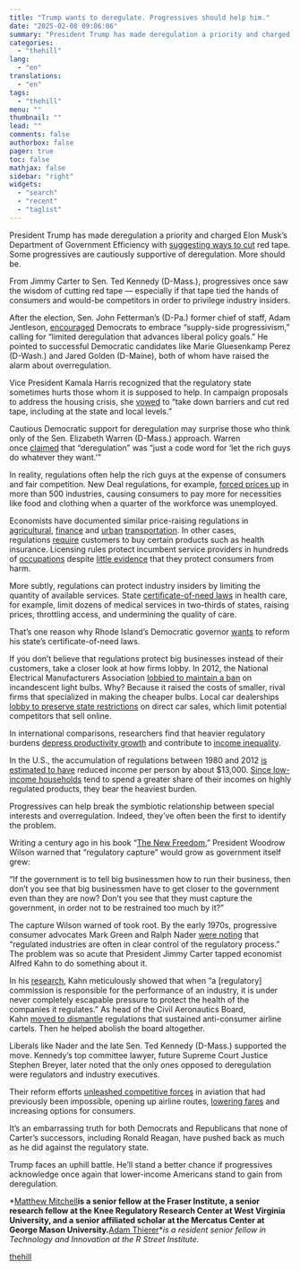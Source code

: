 ```yaml
---
title: "Trump wants to deregulate. Progressives should help him."
date: "2025-02-08 09:06:06"
summary: "President Trump has made deregulation a priority and charged Elon Musk’s Department of Government Efficiency with suggesting ways to cut red tape. Some progressives are cautiously supportive of deregulation. More should be. From Jimmy Carter to Sen. Ted Kennedy (D-Mass.), progressives once saw the wisdom of cutting red tape —..."
categories:
  - "thehill"
lang:
  - "en"
translations:
  - "en"
tags:
  - "thehill"
menu: ""
thumbnail: ""
lead: ""
comments: false
authorbox: false
pager: true
toc: false
mathjax: false
sidebar: "right"
widgets:
  - "search"
  - "recent"
  - "taglist"
---
```


President Trump has made deregulation a priority and charged Elon Musk’s Department of Government Efficiency with [suggesting ways to cut](https://www.wsj.com/opinion/musk-and-ramaswamy-the-doge-plan-to-reform-government-supreme-court-guidance-end-executive-power-grab-fa51c020) red tape. Some progressives are cautiously supportive of deregulation. More should be.

From Jimmy Carter to Sen. Ted Kennedy (D-Mass.), progressives once saw the wisdom of cutting red tape — especially if that tape tied the hands of consumers and would-be competitors in order to privilege industry insiders.

After the election, Sen. John Fetterman’s (D-Pa.) former chief of staff, Adam Jentleson, [encouraged](https://www.nytimes.com/2024/11/16/opinion/democrats-interest-groups-majority.html) Democrats to embrace “supply-side progressivism,” calling for “limited deregulation that advances liberal policy goals.” He pointed to successful Democratic candidates like Marie Gluesenkamp Perez (D-Wash.) and Jared Golden (D-Maine), both of whom have raised the alarm about overregulation.

Vice President Kamala Harris recognized that the regulatory state sometimes hurts those whom it is supposed to help. In campaign proposals to address the housing crisis, she [vowed](https://reason.com/2024/10/08/is-kamala-harris-really-a-yimby/) to “take down barriers and cut red tape, including at the state and local levels.”

Cautious Democratic support for deregulation may surprise those who think only of the Sen. Elizabeth Warren (D-Mass.) approach. Warren once [claimed](https://www.warren.senate.gov/newsroom/press-releases/senator-warren-delivers-speech-on-dangers-of-deregulation) that “deregulation” was “just a code word for ‘let the rich guys do whatever they want.’”

In reality, regulations often help the rich guys at the expense of consumers and fair competition. New Deal regulations, for example, [forced prices up](https://www.jstor.org/stable/10.1086/421169) in more than 500 industries, causing consumers to pay more for necessities like food and clothing when a quarter of the workforce was unemployed.

Economists have documented similar price-raising regulations in [agricultural](https://www.minneapolisfed.org/research/sr/sr437.pdf), [finance](https://www.jstor.org/stable/725280) and [urban](https://www.latimes.com/opinion/op-ed/la-oe-mitchell-jitneys-uber-ride-share-20140713-story.html) [transportation](https://www.latimes.com/opinion/op-ed/la-oe-1119-mitchell-farren-uber-taxis-deregulate-20151118-story.html). In other cases, regulations [require](https://www.irs.gov/affordable-care-act/individuals-and-families/individual-shared-responsibility-provision) customers to buy certain products such as health insurance. Licensing rules protect incumbent service providers in hundreds of [occupations](https://www.archbridgeinstitute.org/state-occupational-licensing-index-2024/) despite [little evidence](https://www.econlib.org/timmons-on-occupational-licensing/) that they protect consumers from harm.

More subtly, regulations can protect industry insiders by limiting the quantity of available services. State [certificate-of-need laws](https://onlinelibrary.wiley.com/doi/abs/10.1002/soej.12698) in health care, for example, limit dozens of medical services in two-thirds of states, raising prices, throttling access, and undermining the quality of care.

That’s one reason why Rhode Island’s Democratic governor [wants](https://x.com/reilyseanconn/status/1880009174475776184) to reform his state’s certificate-of-need laws.

If you don’t believe that regulations protect big businesses instead of their customers, take a closer look at how firms lobby. In 2012, the National Electrical Manufacturers Association [lobbied to maintain a ban](https://www.mercatus.org/macro-musings/macroeconomics-rent-seeking) on incandescent light bulbs. Why? Because it raised the costs of smaller, rival firms that specialized in making the cheaper bulbs. Local car dealerships [lobby to preserve state restrictions](https://rtp.fedsoc.org/podcast/explainer-ep-36/) on direct car sales, which limit potential competitors that sell online.

In international comparisons, researchers find that heavier regulatory burdens [depress productivity growth](https://link-springer-com.wvu.idm.oclc.org/article/10.1007/s00181-023-02395-w#Fn19) and contribute to [income inequality](https://link-springer-com.wvu.idm.oclc.org/article/10.1007/s11127-018-0498-4).

In the U.S., the accumulation of regulations between 1980 and 2012 [is estimated to have](https://www-sciencedirect-com.wvu.idm.oclc.org/science/article/abs/pii/S1094202520300223?via%3Dihub) reduced income per person by about $13,000. [Since low-income households](https://link-springer-com.wvu.idm.oclc.org/article/10.1007/s11127-017-0479-z) tend to spend a greater share of their incomes on highly regulated products, they bear the heaviest burden.

Progressives can help break the symbiotic relationship between special interests and overregulation. Indeed, they’ve often been the first to identify the problem.

Writing a century ago in his book “[The New Freedom](https://www.gutenberg.org/files/14811/14811-h/14811-h.htm),” President Woodrow Wilson warned that “regulatory capture” would grow as government itself grew:

“If the government is to tell big businessmen how to run their business, then don’t you see that big businessmen have to get closer to the government even than they are now? Don’t you see that they must capture the government, in order not to be restrained too much by it?”

The capture Wilson warned of took root. By the early 1970s, progressive consumer advocates Mark Green and Ralph Nader [were noting](https://openyls.law.yale.edu/handle/20.500.13051/15530) that “regulated industries are often in clear control of the regulatory process.” The problem was so acute that President Jimmy Carter tapped economist Alfred Kahn to do something about it.

In his [research](https://mitpress.mit.edu/9780262610520/the-economics-of-regulation/), Kahn meticulously showed that when “a [regulatory] commission is responsible for the performance of an industry, it is under never completely escapable pressure to protect the health of the companies it regulates.” As head of the Civil Aeronautics Board, Kahn [moved to dismantle](https://www.cmu.edu/epp/irle/readings/weiser-revnetecon-2008-kahn-essay.pdf) regulations that sustained anti-consumer airline cartels. Then he helped abolish the board altogether.

Liberals like Nader and the late Sen. Ted Kennedy (D-Mass.) supported the move. Kennedy’s top committee lawyer, future Supreme Court Justice Stephen Breyer, later noted that the only ones opposed to deregulation were regulators and industry executives.

Their reform efforts [unleashed competitive forces](https://www.wsj.com/opinion/jimmy-carter-champion-of-deregulation-policy-former-president-business-economy-e98c864d?st=YeSJn1) in aviation that had previously been impossible, opening up airline routes, [lowering fares](https://www.econlib.org/library/Enc/AirlineDeregulation.html#:~:text=Since%20passenger%20deregulation%20in%201978,to%20the%20Air%20Transport%20Association.) and increasing options for consumers.

It’s an embarrassing truth for both Democrats and Republicans that none of Carter’s successors, including Ronald Reagan, have pushed back as much as he did against the regulatory state.

Trump faces an uphill battle. He’ll stand a better chance if progressives acknowledge once again that lower-income Americans stand to gain from deregulation.

*[Matthew Mitchell](https://www.mercatus.org/scholars/matthew-d-mitchell)**is a senior fellow at the Fraser Institute, a senior research fellow at the Knee Regulatory Research Center at West Virginia University, and a senior affiliated scholar at the Mercatus Center at George Mason University.**[Adam Thierer](https://www.rstreet.org/people/adam-thierer/)**is a resident senior fellow in Technology and Innovation at the R Street Institute.*

[thehill](https://thehill.com/opinion/finance/5130758-progressives-embrace-deregulation/)
